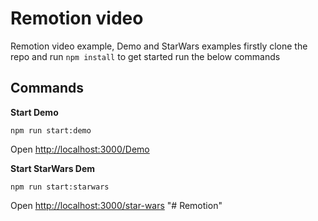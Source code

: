 # Remotion video

Remotion video example, Demo and StarWars examples firstly clone the repo and run `npm install` to get started run the
below commands

## Commands

**Start Demo**

```console
npm run start:demo
```
Open [http://localhost:3000/Demo](http://localhost:3000/Demo)

**Start StarWars Dem**

```console
npm run start:starwars
```
Open [http://localhost:3000/star-wars](http://localhost:3000/star-wars)
"# Remotion" 
